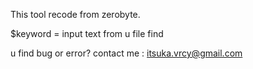 This tool recode from zerobyte.

$keyword = input text from u file find


u find bug or error?
contact me : itsuka.vrcy@gmail.com
